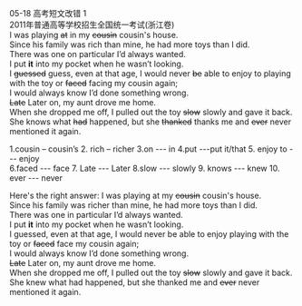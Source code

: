 05-18
高考短文改错 1  
2011年普通高等学校招生全国统一考试(浙江卷)  
I was playing ~~at~~ in my ~~cousin~~ cousin's house.   
Since his family was rich than mine, he had more toys than I did.  
There was one on particular I’d always wanted.  
I put **it** into my pocket when he wasn’t looking.  
I ~~guessed~~ guess, even at that age, I would never ~~be~~ able to enjoy to playing with the toy or ~~faced~~ facing my cousin again;  
I would always know I’d done something wrong.  
~~Late~~ Later on, my aunt drove me home.  
When she dropped me off, I pulled out the toy ~~slow~~ slowly and gave it back.  
She knows what ~~had~~ happened, but she ~~thanked~~ thanks me and ~~ever~~ never mentioned it again.

 1.cousin – cousin’s  2. rich – richer   3.on --- in   4.put ---put it/that  5. enjoy to --- enjoy   
6.faced --- face  7. Late --- Later   8.slow --- slowly  9. knows --- knew  10. ever --- never 


Here's the right answer: 
I was playing at my ~~cousin~~ cousin's house.   
Since his family was richer than mine, he had more toys than I did.  
There was one in particular I’d always wanted.  
I put **it** into my pocket when he wasn’t looking.  
I guessed, even at that age, I would never be able to enjoy playing with the toy or ~~faced~~ face my cousin again;  
I would always know I’d done something wrong.  
~~Late~~ Later on, my aunt drove me home.  
When she dropped me off, I pulled out the toy ~~slow~~ slowly and gave it back.  
She knew what had happened, but she thanked me and ~~ever~~ never mentioned it again.
